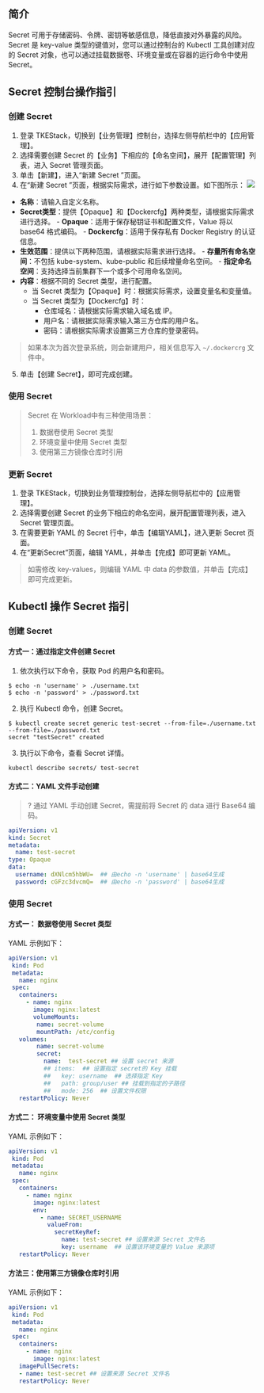 ## 简介
Secret 可用于存储密码、令牌、密钥等敏感信息，降低直接对外暴露的风险。Secret 是 key-value 类型的键值对，您可以通过控制台的 Kubectl 工具创建对应的 Secret 对象，也可以通过挂载数据卷、环境变量或在容器的运行命令中使用 Secret。

## Secret 控制台操作指引

### 创建 Secret
1. 登录 TKEStack，切换到【业务管理】控制台，选择左侧导航栏中的【应用管理】。
2. 选择需要创建 Secret 的【业务】下相应的【命名空间】，展开【配置管理】列表，进入 Secret 管理页面。
3. 单击【新建】，进入“新建 Secret ”页面。
4. 在“新建 Secret ”页面，根据实际需求，进行如下参数设置。如下图所示：
![](https://main.qcloudimg.com/raw/a0c5ec51165aa0cfff4bfbfc303246b7.png)
 - **名称**：请输入自定义名称。
 - **Secret类型**：提供【Opaque】和【Dockercfg】两种类型，请根据实际需求进行选择。
        - **Opaque**：适用于保存秘钥证书和配置文件，Value 将以 base64 格式编码。
        - **Dockercfg**：适用于保存私有 Docker Registry 的认证信息。
 - **生效范围**：提供以下两种范围，请根据实际需求进行选择。
        - **存量所有命名空间**：不包括 kube-system、kube-public 和后续增量命名空间。
        - **指定命名空间**：支持选择当前集群下一个或多个可用命名空间。 
 - **内容**：根据不同的 Secret 类型，进行配置。
    - 当 Secret 类型为【Opaque】时：根据实际需求，设置变量名和变量值。
    - 当 Secret 类型为【Dockercfg】时：
         - 仓库域名：请根据实际需求输入域名或 IP。
         - 用户名：请根据实际需求输入第三方仓库的用户名。
         - 密码：请根据实际需求设置第三方仓库的登录密码。
> 如果本次为首次登录系统，则会新建用户，相关信息写入 `~/.dockercrg` 文件中。
5. 单击【创建 Secret】，即可完成创建。

### 使用 Secret
> Secret 在 Workload中有三种使用场景：
> 1. 数据卷使用 Secret 类型
> 2. 环境变量中使用 Secret 类型
> 3. 使用第三方镜像仓库时引用

### 更新 Secret
1. 登录 TKEStack，切换到业务管理控制台，选择左侧导航栏中的【应用管理】。
2. 选择需要创建 Secret 的业务下相应的命名空间，展开配置管理列表，进入 Secret 管理页面。
4. 在需要更新 YAML 的 Secret 行中，单击【编辑YAML】，进入更新 Secret 页面。
5. 在“更新Secret”页面，编辑 YAML，并单击【完成】即可更新 YAML。
> 如需修改 key-values，则编辑 YAML 中 data 的参数值，并单击【完成】即可完成更新。

## Kubectl 操作 Secret 指引

### 创建 Secret

#### 方式一：通过指定文件创建 Secret
1. 依次执行以下命令，获取 Pod 的用户名和密码。
```shell
$ echo -n 'username' > ./username.txt
$ echo -n 'password' > ./password.txt
```
2. 执行 Kubectl 命令，创建 Secret。
```shell
$ kubectl create secret generic test-secret --from-file=./username.txt --from-file=./password.txt
secret "testSecret" created
```
3. 执行以下命令，查看 Secret 详情。
```
kubectl describe secrets/ test-secret
```

#### 方式二：YAML 文件手动创建

>? 通过 YAML 手动创建 Secret，需提前将 Secret 的 data 进行  Base64 编码。

```Yaml
apiVersion: v1
kind: Secret
metadata:
  name: test-secret
type: Opaque
data:
  username: dXNlcm5hbWU=  ## 由echo -n 'username' | base64生成
  password: cGFzc3dvcmQ=  ## 由echo -n 'password' | base64生成
```

### 使用 Secret

#### 方式一： 数据卷使用 Secret 类型

YAML 示例如下：
```Yaml
apiVersion: v1
 kind: Pod
 metadata:
   name: nginx
 spec:
   containers:
     - name: nginx
       image: nginx:latest
       volumeMounts:
        name: secret-volume
        mountPath: /etc/config
   volumes:
        name: secret-volume
        secret:
          name:  test-secret ## 设置 secret 来源
          ## items:  ## 设置指定 secret的 Key 挂载
          ##   key: username  ## 选择指定 Key
          ##   path: group/user ## 挂载到指定的子路径
          ##   mode: 256  ## 设置文件权限
   restartPolicy: Never
```

#### 方式二： 环境变量中使用 Secret 类型

YAML 示例如下：
```Yaml
apiVersion: v1
 kind: Pod
 metadata:
   name: nginx
 spec:
   containers:
     - name: nginx
       image: nginx:latest
       env:
         - name: SECRET_USERNAME
           valueFrom:
             secretKeyRef:
               name: test-secret ## 设置来源 Secret 文件名
               key: username  ## 设置该环境变量的 Value 来源项
   restartPolicy: Never
```

#### 方法三：使用第三方镜像仓库时引用

YAML 示例如下：
```Yaml
apiVersion: v1
 kind: Pod
 metadata:
   name: nginx
 spec:
   containers:
     - name: nginx
       image: nginx:latest
   imagePullSecrets:
   - name: test-secret ## 设置来源 Secret 文件名
   restartPolicy: Never
```